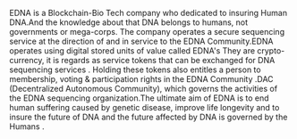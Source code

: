 EDNA is a Blockchain-Bio Tech company who dedicated to insuring Human DNA.And the knowledge about that DNA belongs to humans, not governments or mega-corps. The company operates a secure sequencing service at the direction of and in service to the EDNA Community.EDNA operates using digital stored units of value called EDNA's They are crypto-currency, it is regards as service tokens that can be exchanged for DNA sequencing services . Holding these tokens also entitles a person to membership, voting &amp; participation rights in the EDNA Community .DAC (Decentralized Autonomous Community), which governs the activities of the EDNA sequencing organization.The ultimate aim of EDNA is to end human suffering caused by genetic disease, improve life longevity and to insure the future of DNA and the future affected by DNA is governed by the Humans .